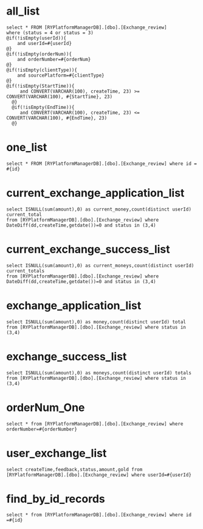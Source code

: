 all_list
===
    select * FROM [RYPlatformManagerDB].[dbo].[Exchange_review]
    where (status = 4 or status = 3)
    @if(!isEmpty(userId)){
        and userId=#{userId}
    @}
    @if(!isEmpty(orderNum)){
        and orderNumber=#{orderNum}
    @}
    @if(!isEmpty(clientType)){
        and sourcePlatform=#{clientType}
    @}
    @if(!isEmpty(StartTime)){
         and CONVERT(VARCHAR(100), createTime, 23) >= CONVERT(VARCHAR(100), #{StartTime}, 23)
      @}
      @if(!isEmpty(EndTime)){
         and CONVERT(VARCHAR(100), createTime, 23) <= CONVERT(VARCHAR(100), #{EndTime}, 23)
      @}
one_list
===
    select * FROM [RYPlatformManagerDB].[dbo].[Exchange_review] where id = #{id}


current_exchange_application_list
===
    select ISNULL(sum(amount),0) as current_money,count(distinct userId) current_total 
    from [RYPlatformManagerDB].[dbo].[Exchange_review] where DateDiff(dd,createTime,getdate())=0 and status in (3,4)
current_exchange_success_list
===
    select ISNULL(sum(amount),0) as current_moneys,count(distinct userId) current_totals 
    from [RYPlatformManagerDB].[dbo].[Exchange_review] where DateDiff(dd,createTime,getdate())=0 and status in (3,4)
exchange_application_list
===
    select ISNULL(sum(amount),0) as money,count(distinct userId) total from [RYPlatformManagerDB].[dbo].[Exchange_review] where status in (3,4)
exchange_success_list
===
    select ISNULL(sum(amount),0) as moneys,count(distinct userId) totals from [RYPlatformManagerDB].[dbo].[Exchange_review] where status in (3,4)
orderNum_One
===
    select * from [RYPlatformManagerDB].[dbo].[Exchange_review] where orderNumber=#{orderNumber}

user_exchange_list
===
    select createTime,feedback,status,amount,gold from [RYPlatformManagerDB].[dbo].[Exchange_review] where userId=#{userId}

find_by_id_records
===
    select * from [RYPlatformManagerDB].[dbo].[Exchange_review] where id =#{id}
